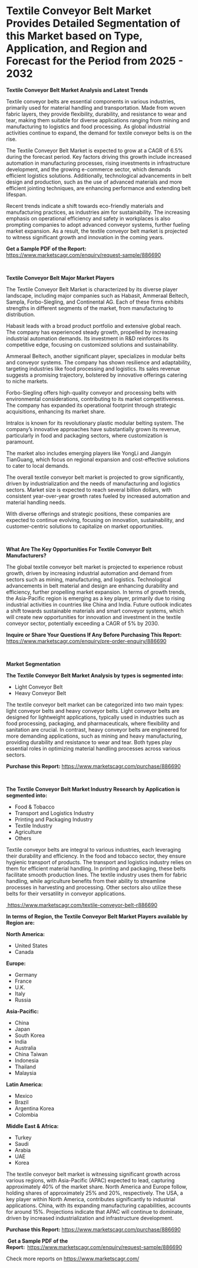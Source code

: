 <p><h1>Textile Conveyor Belt Market Provides Detailed Segmentation of this Market based on Type, Application, and Region and Forecast for the Period from 2025 - 2032</h1></p><p><strong>Textile Conveyor Belt Market Analysis and Latest Trends</strong></p>
<p><p>Textile conveyor belts are essential components in various industries, primarily used for material handling and transportation. Made from woven fabric layers, they provide flexibility, durability, and resistance to wear and tear, making them suitable for diverse applications ranging from mining and manufacturing to logistics and food processing. As global industrial activities continue to expand, the demand for textile conveyor belts is on the rise.</p><p>The Textile Conveyor Belt Market is expected to grow at a CAGR of 6.5% during the forecast period. Key factors driving this growth include increased automation in manufacturing processes, rising investments in infrastructure development, and the growing e-commerce sector, which demands efficient logistics solutions. Additionally, technological advancements in belt design and production, such as the use of advanced materials and more efficient jointing techniques, are enhancing performance and extending belt lifespan.</p><p>Recent trends indicate a shift towards eco-friendly materials and manufacturing practices, as industries aim for sustainability. The increasing emphasis on operational efficiency and safety in workplaces is also prompting companies to adopt advanced conveyor systems, further fueling market expansion. As a result, the textile conveyor belt market is projected to witness significant growth and innovation in the coming years.</p></p>
<p><strong>Get a Sample PDF of the Report:&nbsp;</strong> <a href="https://www.marketscagr.com/enquiry/request-sample/886690?utm_campaign=3506&utm_medium=2&utm_source=Github&utm_content=ia&utm_term=08042025&utm_id=textile-conveyor-belt">https://www.marketscagr.com/enquiry/request-sample/886690</a></p>
<p>&nbsp;</p>
<p><strong>Textile Conveyor Belt Major Market Players</strong></p>
<p><p>The Textile Conveyor Belt Market is characterized by its diverse player landscape, including major companies such as Habasit, Ammeraal Beltech, Sampla, Forbo-Siegling, and Continental AG. Each of these firms exhibits strengths in different segments of the market, from manufacturing to distribution.</p><p>Habasit leads with a broad product portfolio and extensive global reach. The company has experienced steady growth, propelled by increasing industrial automation demands. Its investment in R&D reinforces its competitive edge, focusing on customized solutions and sustainability.</p><p>Ammeraal Beltech, another significant player, specializes in modular belts and conveyor systems. The company has shown resilience and adaptability, targeting industries like food processing and logistics. Its sales revenue suggests a promising trajectory, bolstered by innovative offerings catering to niche markets.</p><p>Forbo-Siegling offers high-quality conveyor and processing belts with environmental considerations, contributing to its market competitiveness. The company has expanded its operational footprint through strategic acquisitions, enhancing its market share.</p><p>Intralox is known for its revolutionary plastic modular belting system. The company’s innovative approaches have substantially grown its revenue, particularly in food and packaging sectors, where customization is paramount.</p><p>The market also includes emerging players like YongLi and Jiangyin TianGuang, which focus on regional expansion and cost-effective solutions to cater to local demands.</p><p>The overall textile conveyor belt market is projected to grow significantly, driven by industrialization and the needs of manufacturing and logistics sectors. Market size is expected to reach several billion dollars, with consistent year-over-year growth rates fueled by increased automation and material handling needs.</p><p>With diverse offerings and strategic positions, these companies are expected to continue evolving, focusing on innovation, sustainability, and customer-centric solutions to capitalize on market opportunities.</p></p>
<p>&nbsp;</p>
<p><strong>What Are The Key Opportunities For Textile Conveyor Belt Manufacturers?</strong></p>
<p><p>The global textile conveyor belt market is projected to experience robust growth, driven by increasing industrial automation and demand from sectors such as mining, manufacturing, and logistics. Technological advancements in belt material and design are enhancing durability and efficiency, further propelling market expansion. In terms of growth trends, the Asia-Pacific region is emerging as a key player, primarily due to rising industrial activities in countries like China and India. Future outlook indicates a shift towards sustainable materials and smart conveyor systems, which will create new opportunities for innovation and investment in the textile conveyor sector, potentially exceeding a CAGR of 5% by 2030.</p></p>
<p><strong>Inquire or Share Your Questions If Any Before Purchasing This Report:</strong> <a href="https://www.marketscagr.com/enquiry/pre-order-enquiry/886690?utm_campaign=3506&utm_medium=2&utm_source=Github&utm_content=ia&utm_term=08042025&utm_id=textile-conveyor-belt">https://www.marketscagr.com/enquiry/pre-order-enquiry/886690</a></p>
<p>&nbsp;</p>
<p><strong>Market Segmentation</strong></p>
<p><strong>The Textile Conveyor Belt Market Analysis by types is segmented into:</strong></p>
<p><ul><li>Light Conveyor Belt</li><li>Heavy Conveyor Belt</li></ul></p>
<p><p>The textile conveyor belt market can be categorized into two main types: light conveyor belts and heavy conveyor belts. Light conveyor belts are designed for lightweight applications, typically used in industries such as food processing, packaging, and pharmaceuticals, where flexibility and sanitation are crucial. In contrast, heavy conveyor belts are engineered for more demanding applications, such as mining and heavy manufacturing, providing durability and resistance to wear and tear. Both types play essential roles in optimizing material handling processes across various sectors.</p></p>
<p><strong>Purchase this Report:&nbsp;</strong><a href="https://www.marketscagr.com/purchase/886690?utm_campaign=3506&utm_medium=2&utm_source=Github&utm_content=ia&utm_term=08042025&utm_id=textile-conveyor-belt">https://www.marketscagr.com/purchase/886690</a></p>
<p>&nbsp;</p>
<p><strong>The Textile Conveyor Belt Market Industry Research by Application is segmented into:</strong></p>
<p><ul><li>Food & Tobacco</li><li>Transport and Logistics Industry</li><li>Printing and Packaging Industry</li><li>Textile Industry</li><li>Agriculture</li><li>Others</li></ul></p>
<p><p>Textile conveyor belts are integral to various industries, each leveraging their durability and efficiency. In the food and tobacco sector, they ensure hygienic transport of products. The transport and logistics industry relies on them for efficient material handling. In printing and packaging, these belts facilitate smooth production lines. The textile industry uses them for fabric handling, while agriculture benefits from their ability to streamline processes in harvesting and processing. Other sectors also utilize these belts for their versatility in conveyor applications.</p></p>
<p><a href="https://www.marketscagr.com/textile-conveyor-belt-r886690?utm_campaign=3506&utm_medium=2&utm_source=Github&utm_content=ia&utm_term=08042025&utm_id=textile-conveyor-belt">&nbsp;https://www.marketscagr.com/textile-conveyor-belt-r886690</a></p>
<p><strong>In terms of Region, the Textile Conveyor Belt Market Players available by Region are:</strong></p>
<p>
    <p> <strong> North America: </strong>
        <ul>
            <li>United States</li>
            <li>Canada</li>
        </ul>
        </p> 
    <p> <strong> Europe: </strong>
        <ul>
            <li>Germany</li>
            <li>France</li>
            <li>U.K.</li>
            <li>Italy</li>
            <li>Russia</li>
        </ul>
        </p> 
    <p> <strong> Asia-Pacific: </strong>
        <ul>
            <li>China</li>
            <li>Japan</li>
            <li>South Korea</li>
            <li>India</li>
            <li>Australia</li>
            <li>China Taiwan</li>
            <li>Indonesia</li>
            <li>Thailand</li>
            <li>Malaysia</li>
        </ul>
        </p> 
    <p> <strong> Latin America: </strong>
        <ul>
            <li>Mexico</li>
            <li>Brazil</li>
            <li>Argentina Korea</li>
            <li>Colombia</li>
        </ul>
        </p> 
    <p> <strong> Middle East & Africa: </strong>
        <ul>
            <li>Turkey</li>
            <li>Saudi</li>
            <li>Arabia</li>
            <li>UAE</li>
            <li>Korea</li>
        </ul>
    </p>
    </p>
<p><p>The textile conveyor belt market is witnessing significant growth across various regions, with Asia-Pacific (APAC) expected to lead, capturing approximately 40% of the market share. North America and Europe follow, holding shares of approximately 25% and 20%, respectively. The USA, a key player within North America, contributes significantly to industrial applications. China, with its expanding manufacturing capabilities, accounts for around 15%. Projections indicate that APAC will continue to dominate, driven by increased industrialization and infrastructure development.</p></p>
<p><strong>Purchase this Report: </strong><a href="https://www.marketscagr.com/purchase/886690?utm_campaign=3506&utm_medium=2&utm_source=Github&utm_content=ia&utm_term=08042025&utm_id=textile-conveyor-belt">https://www.marketscagr.com/purchase/886690</a></p>
<p>&nbsp;<strong>Get a Sample PDF of the Report:&nbsp;&nbsp;</strong><a href="https://www.marketscagr.com/enquiry/request-sample/886690?utm_campaign=3506&utm_medium=2&utm_source=Github&utm_content=ia&utm_term=08042025&utm_id=textile-conveyor-belt">https://www.marketscagr.com/enquiry/request-sample/886690</a></p>
<p><strong></strong></p>
<p>Check more reports on <a href="https://www.marketscagr.com/?utm_campaign=3506&utm_medium=2&utm_source=Github&utm_content=ia&utm_term=08042025&utm_id=textile-conveyor-belt">https://www.marketscagr.com/</a></p>